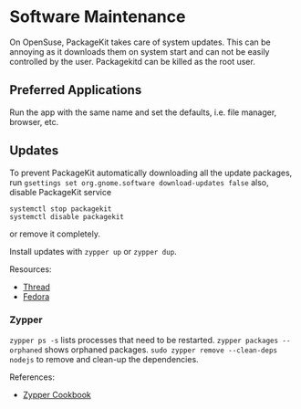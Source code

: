 # Software Maintenance

On OpenSuse, PackageKit takes care of system updates. This can be annoying as it downloads them on system start and can not be easily controlled by the user. Packagekitd can be killed as the root user.

## Preferred Applications

Run the app with the same name and set the defaults, i.e. file manager, browser, etc.

## Updates

To prevent PackageKit automatically downloading all the update packages, run
`gsettings set org.gnome.software download-updates false`
also, disable PackageKit service
```
systemctl stop packagekit
systemctl disable packagekit
```
or remove it completely.

Install updates with `zypper up` or `zypper dup`.

Resources: 
- [Thread](https://forums.opensuse.org/showthread.php/530069-Tumbleweed-waiting-for-shared-lock-on-var-lib-rpm-Packages)
- [Fedora](https://ask.fedoraproject.org/en/question/10929/how-do-i-stop-package-kit-from-constantly-searching-for-updates/)

### Zypper

`zypper ps -s` lists processes that need to be restarted.
`zypper packages --orphaned` shows orphaned packages.
`sudo zypper remove --clean-deps nodejs` to remove and clean-up the dependencies.

References:

- [Zypper Cookbook](https://codeghar.wordpress.com/2014/07/23/zypper-cookbook-autoremove-packages-and-remove-orphaned-packages/)
